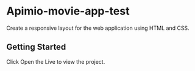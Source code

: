 # Apimio-movie-app-test
Create a responsive layout for the web application using HTML and CSS.

## Getting Started
Click Open the Live to view the project.
